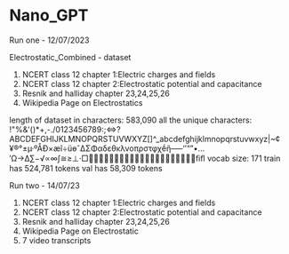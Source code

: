 # Nano_GPT

Run one - 12/07/2023

Electrostatic_Combined - dataset
1. NCERT class 12 chapter 1:Electric charges and fields
2. NCERT class 12 chapter 2:Electrostatic potential and capacitance
3. Resnik and halliday chapter 23,24,25,26
4. Wikipedia Page on Electrostatics

length of dataset in characters: 583,090
all the unique characters: 
 !"%&'()*+,-./0123456789:;<=>?ABCDEFGHIJKLMNOPQRSTUVWXYZ[]^_abcdefghijklmnopqrstuvwxyz|~¢¥®°±µ·ºÅÐ×æî÷üɵˆΔΣΦαδεθκλνοπρστφχḗἤ–—‘’“”•…′Ω→∆∑−√∝∞∫≅≥⊥⋅□ﬁﬂ
vocab size: 171
train has 524,781 tokens
val has 58,309 tokens



Run two - 14/07/23

1. NCERT class 12 chapter 1:Electric charges and fields
2. NCERT class 12 chapter 2:Electrostatic potential and capacitance
3. Resnik and halliday chapter 23,24,25,26
4. Wikipedia Page on Electrostatic
5. 7 video transcripts
